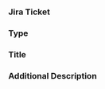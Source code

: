 ### Jira Ticket
<!-- e.g. JIRA-123 -->

### Type
<!-- Select one: bug / chore / docs / feat / other -->

### Title
<!-- Short summary -->

### Additional Description
<!-- Additional Description -->
